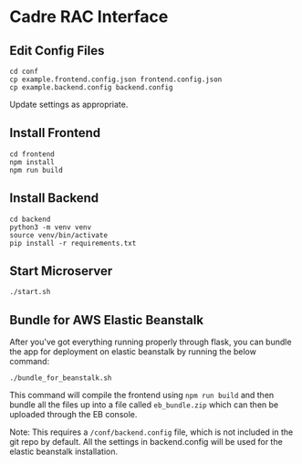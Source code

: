 # Cadre RAC Interface

## Edit Config Files

```
cd conf
cp example.frontend.config.json frontend.config.json
cp example.backend.config backend.config
```

Update settings as appropriate.  

## Install Frontend

```
cd frontend
npm install
npm run build
```

## Install Backend

```
cd backend
python3 -m venv venv
source venv/bin/activate
pip install -r requirements.txt
```

## Start Microserver

```
./start.sh
```

## Bundle for AWS Elastic Beanstalk

After you've got everything running properly through flask, you can bundle the app for deployment on elastic beanstalk by running the below command:

```
./bundle_for_beanstalk.sh
```

This command will compile the frontend using `npm run build` and then bundle all the files up into a file called `eb_bundle.zip` which can then be uploaded through the EB console.

Note:  This requires a `/conf/backend.config` file, which is not included in the git repo by default.  All the settings in backend.config will be used for the elastic beanstalk installation.